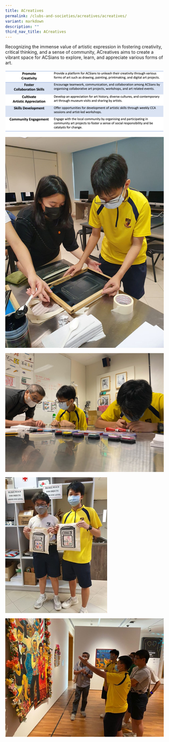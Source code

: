 ```yaml
---
title: ACreatives
permalink: /clubs-and-societies/acreatives/acreatives/
variant: markdown
description: ""
third_nav_title: ACreatives
---
```

Recognizing the immense value of artistic expression in fostering creativity, critical thinking, and a sense of community, ACreatives aims to create a vibrant space for ACSians to explore, learn, and appreciate various forms of art.

![](/images/ACreatives%20/Picture1.png)

![](/images/ACreatives%20/Picture2.png)

![](/images/ACreatives%20/Picture3.jpg)

![](/images/ACreatives%20/Picture4.jpg)

![](/images/ACreatives%20/Picture5.jpg)